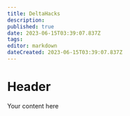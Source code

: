 ```yaml
---
title: DeltaHacks
description: 
published: true
date: 2023-06-15T03:39:07.837Z
tags: 
editor: markdown
dateCreated: 2023-06-15T03:39:07.837Z
---
```


# Header
Your content here